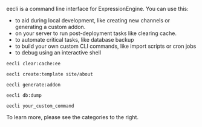 eecli is a command line interface for ExpressionEngine. You can use this:

* to aid during local development, like creating new channels or generating a custom addon.
* on your server to run post-deployment tasks like clearing cache.
* to automate critical tasks, like database backup
* to build your own custom CLI commands, like import scripts or cron jobs
* to debug using an interactive shell

```
eecli clear:cache:ee

eecli create:template site/about

eecli generate:addon

eecli db:dump

eecli your_custom_command
```

To learn more, please see the categories to the right.